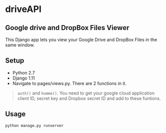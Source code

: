 # driveAPI
## Google drive and DropBox Files Viewer

This Django app lets you view your Google Drive and DropBox Files in the same window.

## Setup

* Python 2.7
* Django 1.11
* Navigate to pages/views.py. There are 2 functions in it.
> `auth()` and `homme()`. You need to get your google cloud application client ID, secret key and Dropbox secret ID and add to these funtions.


## Usage
`python manage.py runserver`
